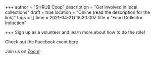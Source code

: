 +++
author = "SHRUB Coop"
description = "Get involved in local collections"
draft = true
location = "Online (read the description for the link)"
tags = []
time = 2021-04-21T16:30:00Z
title = "Food Collector Induction"

+++
Sign up as a volunteer and learn more about how to do the role!

Check out the Facebook event [here](https://fb.me/e/HWRTflzh).

Join us on [Zoom](https://us02web.zoom.us/j/86497842443?fbclid=IwAR0JS_2EUVQ-ctWIiCQTtt6cdHG463EnPuK0p6O69rM8Q1a6ekXxJmdiA1U#success)!